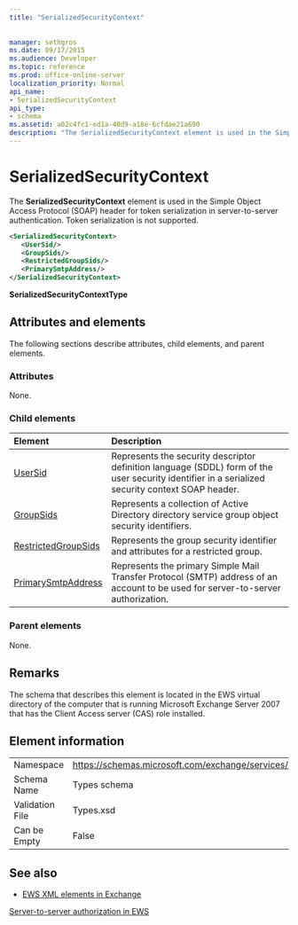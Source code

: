 ```yaml
---
title: "SerializedSecurityContext"
 
 
manager: sethgros
ms.date: 09/17/2015
ms.audience: Developer
ms.topic: reference
ms.prod: office-online-server
localization_priority: Normal
api_name:
- SerializedSecurityContext
api_type:
- schema
ms.assetid: a02c4fc1-ed1a-40d9-a18e-6cfdae21a690
description: "The SerializedSecurityContext element is used in the Simple Object Access Protocol (SOAP) header for token serialization in server-to-server authentication. Token serialization is not supported."
---
```


# SerializedSecurityContext

The **SerializedSecurityContext** element is used in the Simple Object Access Protocol (SOAP) header for token serialization in server-to-server authentication. Token serialization is not supported. 
  
```xml
<SerializedSecurityContext>
   <UserSid/>
   <GroupSids/>
   <RestrictedGroupSids/>
   <PrimarySmtpAddress/>
</SerializedSecurityContext>
```

 **SerializedSecurityContextType**
## Attributes and elements

The following sections describe attributes, child elements, and parent elements.
  
### Attributes

None.
  
### Child elements

|**Element**|**Description**|
|:-----|:-----|
|[UserSid](usersid.md) <br/> |Represents the security descriptor definition language (SDDL) form of the user security identifier in a serialized security context SOAP header.  <br/> |
|[GroupSids](groupsids.md) <br/> |Represents a collection of Active Directory directory service group object security identifiers.  <br/> |
|[RestrictedGroupSids](restrictedgroupsids.md) <br/> |Represents the group security identifier and attributes for a restricted group.  <br/> |
|[PrimarySmtpAddress](primarysmtpaddress.md) <br/> |Represents the primary Simple Mail Transfer Protocol (SMTP) address of an account to be used for server-to-server authorization.  <br/> |
   
### Parent elements

None.
  
## Remarks

The schema that describes this element is located in the EWS virtual directory of the computer that is running Microsoft Exchange Server 2007 that has the Client Access server (CAS) role installed.
  
## Element information

|||
|:-----|:-----|
|Namespace  <br/> |https://schemas.microsoft.com/exchange/services/2006/types  <br/> |
|Schema Name  <br/> |Types schema  <br/> |
|Validation File  <br/> |Types.xsd  <br/> |
|Can be Empty  <br/> |False  <br/> |
   
## See also



- [EWS XML elements in Exchange](ews-xml-elements-in-exchange.md)


[Server-to-server authorization in EWS](http://msdn.microsoft.com/library/f1610a20-672d-448b-8c00-5b0fbcaf31cb%28Office.15%29.aspx)

